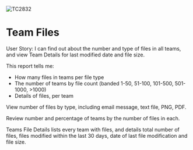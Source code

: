 ![TC2832](https://user-images.githubusercontent.com/69800776/92775690-85950000-f396-11ea-94f6-abbbb2dd2c4b.png)

# Team Files

User Story: I can find out about the number and type of files in all teams, and view Team Details for last modified date and file size. 

This report tells me:

- How many files in teams per file type
- The number of teams by file count (banded 1-50, 51-100, 101-500, 501-1000, >1000)
- Details of files, per team

View number of files by type, including email message, text file, PNG, PDF. 

Review number and percentage of teams by the number of files in each. 

Teams File Details lists every team with files, and details total number of files, files modified within the last 30 days, date of last file modification and file size. 
